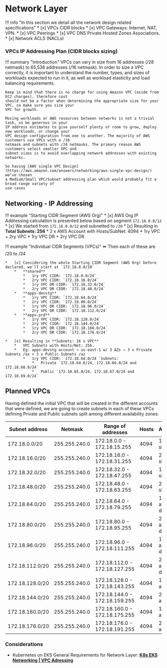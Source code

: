 # Network Layer

!!! info "In this section we detail all the network design related specifications"
    * [x] VPCs CIDR blocks
    * [x] VPC Gateways:  Internet, NAT, VPN.
    * [x] VPC Peerings
    * [x] VPC DNS Private Hosted Zones Associations.
    * [x] Network ACLS (NACLs)

### VPCs IP Addressing Plan (CIDR blocks sizing)

!!! summary "Introduction"
    VPCs can vary in size from 16 addresses (/28 netmask) to 65,536 addresses (/16 netmask). 
    In order to size a VPC correctly, it is important to understand the number, types, and sizes of workloads 
    expected to run in it, as well as workload elasticity and load balancing requirements. 
    
    Keep in mind that there is no charge for using Amazon VPC (aside from EC2 charges), therefore cost 
    should not be a factor when determining the appropriate size for your VPC, so make sure you size your 
    VPC for growth.
    
    Moving workloads or AWS resources between networks is not a trivial task, so be generous in your 
    IP address estimates to give yourself plenty of room to grow, deploy new workloads, or change your 
    VPC design configuration from one to another. The majority of AWS customers use VPCs with a /16 
    netmask and subnets with /24 netmasks. The primary reason AWS customers select smaller VPC and 
    subnet sizes is to avoid overlapping network addresses with existing networks. 

    So having [AWS single VPC Design](https://aws.amazon.com/answers/networking/aws-single-vpc-design/) we've chosen
    a Medium/Small VPC/Subnet addressing plan which would probably fit a broad range variety of
    use cases

## Networking - IP Addressing

!!! example "Starting CIDR Segment (AWS Org)"
    * [x] AWS Org IP Addressing calculation is presented below based on segment `172.16.0.0/12`
    * [x] We started from `172.16.0.0/12` and subnetted to `/20`
    * [x] Resulting in **Total Subnets: 256**
        *   2 x AWS Account with Hosts/SubNet: 4094
        *   1ry VPC + 2ry VPC
        *   1ry VPC DR + 2ry VPC DR


!!! example "Individual CIDR Segments (VPCs)"
    :fast_forward: Then each of these are /20 to /24
    
    *   [x] Considering the whole Starting CIDR Segment (AWS Org) before declared, we'll start at `172.18.0.0/20`
        *   **shared**
            *   1ry VPC CIDR: `172.18.0.0/24`
            *   2ry VPC CIDR: `172.18.16.0/24`
            *   1ry VPC DR CIDR: `172.18.32.0/24`
            *   2ry VPC DR CIDR: `172.18.48.0/24`
        *   **apps-devstg**
            *   1ry VPC CIDR: `172.18.64.0/24`
            *   2ry VPC CIDR: `172.18.80.0/24`
            *   1ry VPC DR CIDR: `172.18.96.0/24`
            *   2ry VPC DR CIDR: `172.18.112.0/24`
        *   **apps-prd**
            *   1ry VPC CIDR: `172.18.128.0/24`
            *   2ry VPC CIDR: `172.18.144.0/24`
            *   1ry VPC DR CIDR: `172.18.160.0/24`
            *   2ry VPC DR CIDR: `172.18.176.0/24`
            
    *   [x] Resulting in **Subnets: 16 x VPC**
        *   VPC Subnets with Hosts/Net: 256.
        *   Eg: apps-devstg account → us-east-1 w/ 3 AZs → 3 x Private Subnets /az + 3 x Public Subnets /az
            *   1ry VPC CIDR: `172.18.64.0/24 `Subnets:
                *   Private `172.18.64.0/24, 172.18.66.0/24 and 172.18.68.0/24`
                *   Public `172.18.65.0/24, 172.18.67.0/24 and 172.18.69.0/24`

## Planned VPCs 

Having defined the initial VPC that will be created in the different accounts that were defined, we are going to create
subnets in each of these VPCs defining Private and Public subnets split among different availability zones:
    
| Subnet address   | Netmask       | Range of addresses             | Hosts | Assignment             |
|------------------|---------------|--------------------------------|-------|------------------------|
| 172.18.0.0/20    | 255.255.240.0 | 172.18.0.0  - 172.18.15.255    | 4094  | 1ry VPC: shared        |
| 172.18.16.0/20   | 255.255.240.0 | 172.18.16.0  - 172.18.31.255   | 4094  | 2ry VPC: shared        |
| 172.18.32.0/20   | 255.255.240.0 | 172.18.32.0  - 172.18.47.255   | 4094  | 1ry VPC DR: shared     |
| 172.18.48.0/20   | 255.255.240.0 | 172.18.48.0  - 172.18.63.255   | 4094  | 2ry VPC DR: shared     |
| 172.18.64.0/20   | 255.255.240.0 | 172.18.64.0  - 172.18.79.255   | 4094  | 1ry VPC: apps-devstg   |
| 172.18.80.0/20   | 255.255.240.0 | 172.18.80.0  - 172.18.95.255   | 4094  | 2ry VPC: apps-devstg   |
| 172.18.96.0/20   | 255.255.240.0 | 172.18.96.0  - 172.18.111.255  | 4094  | 1ry VPC DR: apps-devstg|
| 172.18.112.0/20  | 255.255.240.0 | 172.18.112.0  - 172.18.127.255 | 4094  | 2ry VPC DR: apps-devstg|
| 172.18.128.0/20  | 255.255.240.0 | 172.18.128.0  - 172.18.143.255 | 4094  | 1ry VPC: apps-prd      |
| 172.18.144.0/20  | 255.255.240.0 | 172.18.144.0  - 172.18.159.255 | 4094  | 2ry VPC: apps-prd      |
| 172.18.160.0/20  | 255.255.240.0 | 172.18.160.0  - 172.18.175.255 | 4094  | 1ry VPC DR: apps-prd   |
| 172.18.176.0/20  | 255.255.240.0 | 172.18.176.0  - 172.18.191.255 | 4094  | 2ry VPC DR: apps-prd   |

### Considerations

- Kubernetes on EKS General Requirements for Network Layer: [**K8s EKS Networking | VPC Adressing**](../compute/k8s-eks/vpc-adressing.md) 